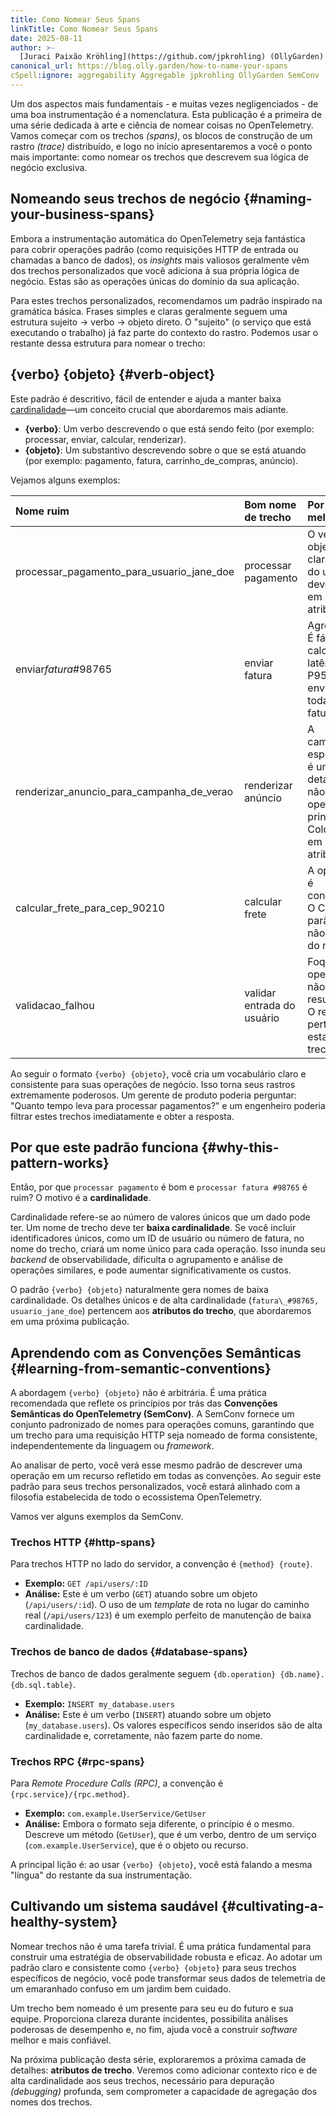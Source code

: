 ```yaml
---
title: Como Nomear Seus Spans
linkTitle: Como Nomear Seus Spans
date: 2025-08-11
author: >-
  [Juraci Paixão Kröhling](https://github.com/jpkrohling) (OllyGarden)
canonical_url: https://blog.olly.garden/how-to-name-your-spans
cSpell:ignore: aggregability Aggregable jpkrohling OllyGarden SemConv
---
```


Um dos aspectos mais fundamentais - e muitas vezes negligenciados - de uma boa
instrumentação é a nomenclatura. Esta publicação é a primeira de uma série
dedicada à arte e ciência de nomear coisas no OpenTelemetry. Vamos começar com
os trechos _(spans)_, os blocos de construção de um rastro _(trace)_
distribuído, e logo no início apresentaremos a você o ponto mais importante:
como nomear os trechos que descrevem sua lógica de negócio exclusiva.

## Nomeando seus trechos de negócio {#naming-your-business-spans}

Embora a instrumentação automática do OpenTelemetry seja fantástica para cobrir
operações padrão (como requisições HTTP de entrada ou chamadas a banco de
dados), os _insights_ mais valiosos geralmente vêm dos trechos personalizados
que você adiciona à sua própria lógica de negócio. Estas são as operações únicas
do domínio da sua aplicação.

Para estes trechos personalizados, recomendamos um padrão inspirado na gramática
básica. Frases simples e claras geralmente seguem uma estrutura sujeito -> verbo
-> objeto direto. O "sujeito" (o serviço que está executando o trabalho) já faz
parte do contexto do rastro. Podemos usar o restante dessa estrutura para nomear
o trecho:

## {verbo} {objeto} {#verb-object}

Este padrão é descritivo, fácil de entender e ajuda a manter baixa
[cardinalidade](/docs/concepts/glossary/#cardinality)—um conceito crucial que
abordaremos mais adiante.

- **{verbo}**: Um verbo descrevendo o que está sendo feito (por exemplo:
  processar, enviar, calcular, renderizar).
- **{objeto}**: Um substantivo descrevendo sobre o que se está atuando (por
  exemplo: pagamento, fatura, carrinho_de_compras, anúncio).

Vejamos alguns exemplos:

| Nome ruim                                 | Bom nome de trecho         | Por que é melhor                                                                        |
| :---------------------------------------- | :------------------------- | :-------------------------------------------------------------------------------------- |
| processar_pagamento_para_usuario_jane_doe | processar pagamento        | O verbo e objeto são claros. O ID do usuário deve estar em um atributo.                 |
| enviar*fatura*#98765                      | enviar fatura              | Agregável. É fácil calcular a latência P95 para o envio de todas as faturas.            |
| renderizar_anuncio_para_campanha_de_verao | renderizar anúncio         | A campanha específica é um detalhe, não a operação principal. Coloque-a em um atributo. |
| calcular_frete_para_cep_90210             | calcular frete             | A operação é consistente. O CEP é um parâmetro, não parte do nome.                      |
| validacao_falhou                          | validar entrada do usuário | Foque na operação, não no resultado. O resultado pertence ao estado do trecho.          |

Ao seguir o formato `{verbo} {objeto}`, você cria um vocabulário claro e
consistente para suas operações de negócio. Isso torna seus rastros extremamente
poderosos. Um gerente de produto poderia perguntar: "Quanto tempo leva para
processar pagamentos?" e um engenheiro poderia filtrar estes trechos
imediatamente e obter a resposta.

## Por que este padrão funciona {#why-this-pattern-works}

Então, por que `processar pagamento` é bom e `processar fatura #98765` é ruim? O
motivo é a **cardinalidade**.

Cardinalidade refere-se ao número de valores únicos que um dado pode ter. Um
nome de trecho deve ter **baixa cardinalidade**. Se você incluir identificadores
únicos, como um ID de usuário ou número de fatura, no nome do trecho, criará um
nome único para cada operação. Isso inunda seu _backend_ de observabilidade,
dificulta o agrupamento e análise de operações similares, e pode aumentar
significativamente os custos.

O padrão `{verbo} {objeto}` naturalmente gera nomes de baixa cardinalidade. Os
detalhes únicos e de alta cardinalidade (`fatura\_#98765, usuario_jane_doe`)
pertencem aos **atributos do trecho**, que abordaremos em uma próxima
publicação.

## Aprendendo com as Convenções Semânticas {#learning-from-semantic-conventions}

A abordagem `{verbo} {objeto}` não é arbitrária. É uma prática recomendada que
reflete os princípios por trás das **Convenções Semânticas do OpenTelemetry
(SemConv)**. A SemConv fornece um conjunto padronizado de nomes para operações
comuns, garantindo que um trecho para uma requisição HTTP seja nomeado de forma
consistente, independentemente da linguagem ou _framework_.

Ao analisar de perto, você verá esse mesmo padrão de descrever uma operação em
um recurso refletido em todas as convenções. Ao seguir este padrão para seus
trechos personalizados, você estará alinhado com a filosofia estabelecida de
todo o ecossistema OpenTelemetry.

Vamos ver alguns exemplos da SemConv.

### Trechos HTTP {#http-spans}

Para trechos HTTP no lado do servidor, a convenção é `{method} {route}`.

- **Exemplo:** `GET /api/users/:ID`
- **Análise:** Este é um verbo (`GET`) atuando sobre um objeto
  (`/api/users/:id`). O uso de um _template_ de rota no lugar do caminho real
  (`/api/users/123`) é um exemplo perfeito de manutenção de baixa cardinalidade.

### Trechos de banco de dados {#database-spans}

Trechos de banco de dados geralmente seguem
`{db.operation} {db.name}.{db.sql.table}`.

- **Exemplo:** `INSERT my_database.users`
- **Análise:** Este é um verbo (`INSERT`) atuando sobre um objeto
  (`my_database.users`). Os valores específicos sendo inseridos são de alta
  cardinalidade e, corretamente, não fazem parte do nome.

### Trechos RPC {#rpc-spans}

Para _Remote Procedure Calls (RPC)_, a convenção é `{rpc.service}/{rpc.method}`.

- **Exemplo:** `com.example.UserService/GetUser`
- **Análise:** Embora o formato seja diferente, o princípio é o mesmo. Descreve
  um método (`GetUser`), que é um verbo, dentro de um serviço
  (`com.example.UserService`), que é o objeto ou recurso.

A principal lição é: ao usar `{verbo} {objeto}`, você está falando a mesma
"língua" do restante da sua instrumentação.

## Cultivando um sistema saudável {#cultivating-a-healthy-system}

Nomear trechos não é uma tarefa trivial. É uma prática fundamental para
construir uma estratégia de observabilidade robusta e eficaz. Ao adotar um
padrão claro e consistente como `{verbo} {objeto}` para seus trechos específicos
de negócio, você pode transformar seus dados de telemetria de um emaranhado
confuso em um jardim bem cuidado.

Um trecho bem nomeado é um presente para seu eu do futuro e sua equipe.
Proporciona clareza durante incidentes, possibilita análises poderosas de
desempenho e, no fim, ajuda você a construir _software_ melhor e mais confiável.

Na próxima publicação desta série, exploraremos a próxima camada de detalhes:
**atributos de trecho**. Veremos como adicionar contexto rico e de alta
cardinalidade aos seus trechos, necessário para depuração _(debugging)_
profunda, sem comprometer a capacidade de agregação dos nomes dos trechos.
